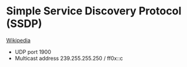 # Simple Service Discovery Protocol (SSDP)
[Wikipedia](https://en.wikipedia.org/wiki/Simple_Service_Discovery_Protocol)

- UDP port 1900
- Multicast address 239.255.255.250 / ff0x::c

